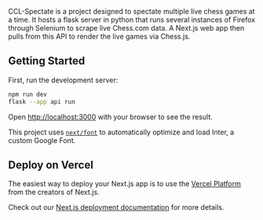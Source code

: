 CCL-Spectate is a project designed to spectate multiple live chess games at a time. It hosts a flask server in python that runs several instances of Firefox through Selenium to scrape live Chess.com data. A Next.js web app then pulls from this API to render the live games via Chess.js.

## Getting Started

First, run the development server:

```bash 
npm run dev
flask --app api run
```

Open [http://localhost:3000](http://localhost:3000) with your browser to see the result.

This project uses [`next/font`](https://nextjs.org/docs/basic-features/font-optimization) to automatically optimize and load Inter, a custom Google Font.

## Deploy on Vercel

The easiest way to deploy your Next.js app is to use the [Vercel Platform](https://vercel.com/new?utm_medium=default-template&filter=next.js&utm_source=create-next-app&utm_campaign=create-next-app-readme) from the creators of Next.js.

Check out our [Next.js deployment documentation](https://nextjs.org/docs/deployment) for more details.

